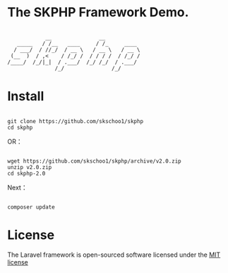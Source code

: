 # The SKPHP Framework Demo.
<pre><code>
            __               __           
   _____   / /__   ____     / /_     ____ 
  / ___/  / //_/  / __ \   / __ \   / __ \
 (__  )  / ,<    / /_/ /  / / / /  / /_/ /
/____/  /_/|_|  / .___/  /_/ /_/  / .___/ 
               /_/               /_/                 
</code></pre>

# Install
<pre><code>
git clone https://github.com/skschoo1/skphp
cd skphp
</code></pre>
<p>OR：</p>
<pre><code>
wget https://github.com/skschoo1/skphp/archive/v2.0.zip
unzip v2.0.zip
cd skphp-2.0
</code></pre>
<p>Next：</p>
<pre><code>
composer update
</code></pre>

# License
The Laravel framework is open-sourced software licensed under the <a href="http://opensource.org/licenses/MIT">MIT license</a>
